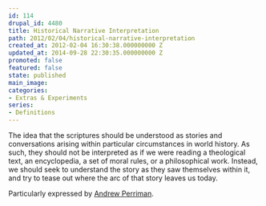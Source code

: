 ```yaml
---
id: 114
drupal_id: 4480
title: Historical Narrative Interpretation
path: 2012/02/04/historical-narrative-interpretation
created_at: 2012-02-04 16:30:38.000000000 Z
updated_at: 2014-09-28 22:30:35.000000000 Z
promoted: false
featured: false
state: published
main_image: 
categories:
- Extras & Experiments
series:
- Definitions
---
```

The idea that the scriptures should be understood as stories and conversations arising within particular circumstances in world history. As such, they should not be interpreted as if we were reading a theological text, an encyclopedia, a set of moral rules, or a philosophical work. Instead, we should seek to understand the story as they saw themselves within it, and try to tease out where the arc of that story leaves us today.

Particularly expressed by [Andrew Perriman](http://www.postost.net/).
